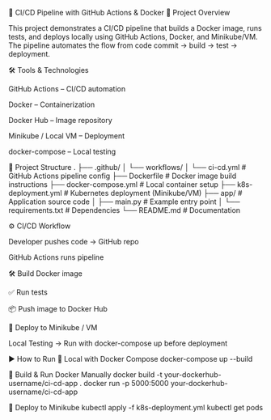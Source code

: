 🚀 CI/CD Pipeline with GitHub Actions & Docker
📌 Project Overview

This project demonstrates a CI/CD pipeline that builds a Docker image, runs tests, and deploys locally using GitHub Actions, Docker, and Minikube/VM.
The pipeline automates the flow from code commit → build → test → deployment.

🛠️ Tools & Technologies

GitHub Actions – CI/CD automation

Docker – Containerization

Docker Hub – Image repository

Minikube / Local VM – Deployment

docker-compose – Local testing

📂 Project Structure
.
├── .github/
│   └── workflows/
│       └── ci-cd.yml     # GitHub Actions pipeline config
├── Dockerfile            # Docker image build instructions
├── docker-compose.yml    # Local container setup
├── k8s-deployment.yml    # Kubernetes deployment (Minikube/VM)
├── app/                  # Application source code
│   ├── main.py           # Example entry point
│   └── requirements.txt  # Dependencies
└── README.md             # Documentation

⚙️ CI/CD Workflow

Developer pushes code → GitHub repo

GitHub Actions runs pipeline

🛠️ Build Docker image

✅ Run tests

📦 Push image to Docker Hub

🚀 Deploy to Minikube / VM

Local Testing → Run with docker-compose up before deployment

▶️ How to Run
🔹 Local with Docker Compose
docker-compose up --build

🔹 Build & Run Docker Manually
docker build -t your-dockerhub-username/ci-cd-app .
docker run -p 5000:5000 your-dockerhub-username/ci-cd-app

🔹 Deploy to Minikube
kubectl apply -f k8s-deployment.yml
kubectl get pods
